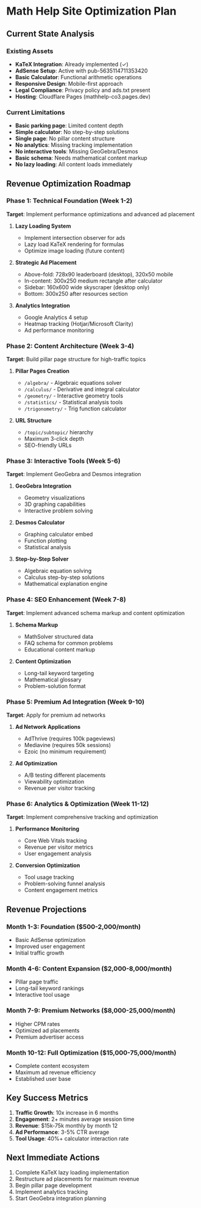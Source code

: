 # Math Help Site Optimization Plan

## Current State Analysis

### Existing Assets
- **KaTeX Integration**: Already implemented (✓)
- **AdSense Setup**: Active with pub-5635114711353420
- **Basic Calculator**: Functional arithmetic operations
- **Responsive Design**: Mobile-first approach
- **Legal Compliance**: Privacy policy and ads.txt present
- **Hosting**: Cloudflare Pages (mathhelp-co3.pages.dev)

### Current Limitations
- **Basic parking page**: Limited content depth
- **Simple calculator**: No step-by-step solutions
- **Single page**: No pillar content structure
- **No analytics**: Missing tracking implementation
- **No interactive tools**: Missing GeoGebra/Desmos
- **Basic schema**: Needs mathematical content markup
- **No lazy loading**: All content loads immediately

## Revenue Optimization Roadmap

### Phase 1: Technical Foundation (Week 1-2)
**Target**: Implement performance optimizations and advanced ad placement

1. **Lazy Loading System**
   - Implement intersection observer for ads
   - Lazy load KaTeX rendering for formulas
   - Optimize image loading (future content)

2. **Strategic Ad Placement**
   - Above-fold: 728x90 leaderboard (desktop), 320x50 mobile
   - In-content: 300x250 medium rectangle after calculator
   - Sidebar: 160x600 wide skyscraper (desktop only)
   - Bottom: 300x250 after resources section

3. **Analytics Integration**
   - Google Analytics 4 setup
   - Heatmap tracking (Hotjar/Microsoft Clarity)
   - Ad performance monitoring

### Phase 2: Content Architecture (Week 3-4)
**Target**: Build pillar page structure for high-traffic topics

1. **Pillar Pages Creation**
   - `/algebra/` - Algebraic equations solver
   - `/calculus/` - Derivative and integral calculator
   - `/geometry/` - Interactive geometry tools
   - `/statistics/` - Statistical analysis tools
   - `/trigonometry/` - Trig function calculator

2. **URL Structure**
   - `/topic/subtopic/` hierarchy
   - Maximum 3-click depth
   - SEO-friendly URLs

### Phase 3: Interactive Tools (Week 5-6)
**Target**: Implement GeoGebra and Desmos integration

1. **GeoGebra Integration**
   - Geometry visualizations
   - 3D graphing capabilities
   - Interactive problem solving

2. **Desmos Calculator**
   - Graphing calculator embed
   - Function plotting
   - Statistical analysis

3. **Step-by-Step Solver**
   - Algebraic equation solving
   - Calculus step-by-step solutions
   - Mathematical explanation engine

### Phase 4: SEO Enhancement (Week 7-8)
**Target**: Implement advanced schema markup and content optimization

1. **Schema Markup**
   - MathSolver structured data
   - FAQ schema for common problems
   - Educational content markup

2. **Content Optimization**
   - Long-tail keyword targeting
   - Mathematical glossary
   - Problem-solution format

### Phase 5: Premium Ad Integration (Week 9-10)
**Target**: Apply for premium ad networks

1. **Ad Network Applications**
   - AdThrive (requires 100k pageviews)
   - Mediavine (requires 50k sessions)
   - Ezoic (no minimum requirement)

2. **Ad Optimization**
   - A/B testing different placements
   - Viewability optimization
   - Revenue per visitor tracking

### Phase 6: Analytics & Optimization (Week 11-12)
**Target**: Implement comprehensive tracking and optimization

1. **Performance Monitoring**
   - Core Web Vitals tracking
   - Revenue per visitor metrics
   - User engagement analysis

2. **Conversion Optimization**
   - Tool usage tracking
   - Problem-solving funnel analysis
   - Content engagement metrics

## Revenue Projections

### Month 1-3: Foundation ($500-2,000/month)
- Basic AdSense optimization
- Improved user engagement
- Initial traffic growth

### Month 4-6: Content Expansion ($2,000-8,000/month)
- Pillar page traffic
- Long-tail keyword rankings
- Interactive tool usage

### Month 7-9: Premium Networks ($8,000-25,000/month)
- Higher CPM rates
- Optimized ad placements
- Premium advertiser access

### Month 10-12: Full Optimization ($15,000-75,000/month)
- Complete content ecosystem
- Maximum ad revenue efficiency
- Established user base

## Key Success Metrics

1. **Traffic Growth**: 10x increase in 6 months
2. **Engagement**: 2+ minutes average session time
3. **Revenue**: $15k-75k monthly by month 12
4. **Ad Performance**: 3-5% CTR average
5. **Tool Usage**: 40%+ calculator interaction rate

## Next Immediate Actions

1. Complete KaTeX lazy loading implementation
2. Restructure ad placements for maximum revenue
3. Begin pillar page development
4. Implement analytics tracking
5. Start GeoGebra integration planning